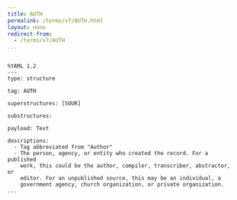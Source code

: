 ```yaml
---
title: AUTH
permalink: /terms/v7/AUTH.html
layout: none
redirect-from:
  - /terms/v7/AUTH
...
```


```

%YAML 1.2
---
type: structure

tag: AUTH

superstructures: [SOUR]

substructures:

payload: Text

descriptions:
  - Tag abbreviated from "Author"
  - The person, agency, or entity who created the record. For a published
    work, this could be the author, compiler, transcriber, abstractor, or
    editor. For an unpublished source, this may be an individual, a
    government agency, church organization, or private organization.
...

```